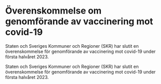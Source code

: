 # Överenskommelse om genomförande av vaccinering mot covid-19

Staten och Sveriges Kommuner och Regioner (SKR) har slutit en överenskommelse för genomförande av vaccinering mot covid-19 under första halvåret 2023.

Staten och Sveriges Kommuner och Regioner (SKR) har slutit en överenskommelse för genomförande av vaccinering mot covid-19 under första halvåret 2023.

